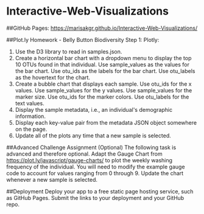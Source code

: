 # Interactive-Web-Visualizations

##GitHub Pages:  https://marisakgr.github.io/Interactive-Web-Visualizations/

##Plot.ly Homework - Belly Button Biodiversity
Step 1: Plotly:

1. Use the D3 library to read in samples.json.
2. Create a horizontal bar chart with a dropdown menu to display the top 10 OTUs found in that individual.
   Use sample_values as the values for the bar chart.
   Use otu_ids as the labels for the bar chart.
   Use otu_labels as the hovertext for the chart.
3. Create a bubble chart that displays each sample.
   Use otu_ids for the x values.
   Use sample_values for the y values.
   Use sample_values for the marker size.
   Use otu_ids for the marker colors.
   Use otu_labels for the text values.
4. Display the sample metadata, i.e., an individual's demographic information.
5. Display each key-value pair from the metadata JSON object somewhere on the page.
6. Update all of the plots any time that a new sample is selected.

##Advanced Challenge Assignment (Optional)
The following task is advanced and therefore optional.
Adapt the Gauge Chart from https://plot.ly/javascript/gauge-charts/ to plot the weekly washing frequency of the individual.
You will need to modify the example gauge code to account for values ranging from 0 through 9.
Update the chart whenever a new sample is selected.

##Deployment
Deploy your app to a free static page hosting service, such as GitHub Pages. Submit the links to your deployment and your GitHub repo.
